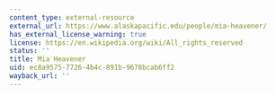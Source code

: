```yaml
---
content_type: external-resource
external_url: https://www.alaskapacific.edu/people/mia-heavener/
has_external_license_warning: true
license: https://en.wikipedia.org/wiki/All_rights_reserved
status: ''
title: Mia Heavener
uid: ec8a9575-7726-4b4c-891b-9678bcab6ff2
wayback_url: ''
---
```

